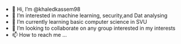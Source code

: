 - 👋 Hi, I’m @khaledkassem98
- 👀 I’m interested in machine learning, security,and Dat analysing
- 🌱 I’m currently learning basic computer science in SVU
- 💞️ I’m looking to collaborate on any group interested in my interests
- 📫 How to reach me ...

<!---
khaledkassem98/khaledkassem98 is a ✨ special ✨ repository because its `README.md` (this file) appears on your GitHub profile.
You can click the Preview link to take a look at your changes.
--->

